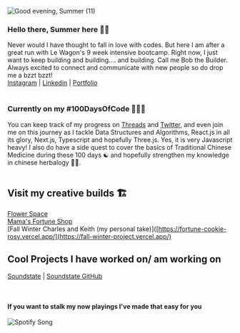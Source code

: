 ![Good evening, Summer (11)](https://user-images.githubusercontent.com/123570606/232206449-84939c3b-9531-41a6-afe2-a9b15b0bb4f5.png)



### Hello there, Summer here :lotus_position_woman:
Never would I have thought to fall in love with codes. But here I am after a great run with Le Wagon's 9 week intensive bootcamp. Right now, I just want to keep building and building.... and building. Call me Bob the Builder. Always  excited to connect and communicate with new people so do drop me a bzzt bzzt! <br>
[Instagram](https://www.instagram.com/thefatdog/) | [Linkedin](https://www.linkedin.com/in/summercjx/) | [Portfolio](https://www.summerchew.com)
<br>
<br>

### Currently on my #100DaysOfCode 👩🏻‍💻
You can keep track of my progress on [Threads](https://www.threads.net/@thefatdog) and [Twitter](https://twitter.com/sallyhoneybee),  and even join me on this journey as I tackle Data Structures and Algorithms, React.js in all its glory, Next.js, Typescript and hopefully Three.js. Yes, it is very Javascript heavy! I also do have a side quest to cover the basics of Traditional Chinese Medicine during these 100 days ☯ and hopefully strengthen my knowledge in chinese herbalogy 🫚🌿. 
<br>
<br>


## Visit my creative builds :building_construction:	 
[Flower Space](https://flower-space.vercel.app/) <br>
[Mama's Fortune Shop](https://fortune-cookie-rosy.vercel.app/)<br>
[Fall Winter Charles and Keith (my personal take)]([https://fortune-cookie-rosy.vercel.app/](https://fall-winter-project.vercel.app/)

## Cool Projects I have worked on/ am working on
[Soundstate](https://soundstate.live/) | [Soundstate GitHub](https://github.com/weepotty/soundstate) 


<!--
**sallyhoneybee/sallyhoneybee** is a ✨ _special_ ✨ repository because its `README.md` (this file) appears on your GitHub profile.

Here are some ideas to get you started:

- 🔭 I’m currently working on ...
- 🌱 I’m currently learning ...
- 👯 I’m looking to collaborate on ...
- 🤔 I’m looking for help with ...
- 💬 Ask me about ...
- 📫 How to reach me: ...
- 😄 Pronouns: ...
- ⚡ Fun fact: ...
-->
<br>


#### If you want to stalk my now playings I've made that easy for you
![Spotify Song](https://music-stalking.vercel.app//api?theme=dark&scan=true&rainbow=true)

